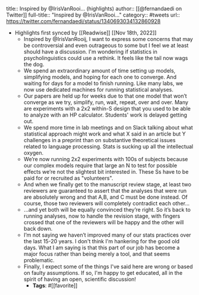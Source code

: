 title:: Inspired by @IrisVanRooi... (highlights)
author:: [[@fernandaedi on Twitter]]
full-title:: "Inspired by @IrisVanRooi..."
category:: #tweets
url:: https://twitter.com/fernandaedi/status/1340693034132860928

- Highlights first synced by [[Readwise]] [[Nov 18th, 2022]]
	- Inspired by @IrisVanRooij, I want to express some concerns that may be controversial and even outrageous to some but I feel we at least should have a discussion. I'm wondering if statistics in psycholinguistics could use a rethink. It feels like the tail now wags the dog.
	- We spend an extraordinary amount of time setting up models, simplifying models, and hoping for each one to converge. And waiting for days for a model to finish running. Like many labs, we now use dedicated machines for running statistical analyses.
	- Our papers are held up for weeks due to that one model that won’t converge as we try, simplify, run, wait, repeat, over and over. Many are experiments with a 2x2 within-S design that you used to be able to analyze with an HP calculator. Students' work is delayed getting out.
	- We spend more time in lab meetings and on Slack talking about what statistical approach might work and what X said in an article but Y challenges in a preprint than on substantive theoretical issues related to language processing. Stats is sucking up all the intellectual oxygen.
	- We’re now running 2x2 experiments with 100s of subjects because our complex models require that large an N to test for possible effects we’re not the slightest bit interested in. These Ss have to be paid for or recruited as "volunteers".
	- And when we finally get to the manuscript review stage, at least two reviewers are guaranteed to assert that the analyses that were run are absolutely wrong and that A,B, and C must be done instead. Of course, those two reviewers will completely contradict each other...
	- ...and yet both will be equally convinced they’re right. So it’s back to running analyses, now to handle the revision stage, with fingers crossed that one of the reviewers will be happy and the other will back down.
	- I’m not saying we haven’t improved many of our stats practices over the last 15-20 years. I don't think I'm hankering for the good old days. What I am saying is that this part of our job has become a major focus rather than being merely a tool, and that seems problematic.
	- Finally, I expect some of the things I've said here are wrong or based on faulty assumptions. If so, I'm happy to get educated, all in the spirit of having an open, scientific discussion!
		- **Tags**: #[[favorite]]